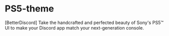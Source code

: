 # PS5-theme
[BetterDiscord] Take the handcrafted and perfected beauty of Sony's PS5™️ UI to make your Discord app match your next-generation console.
